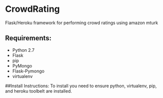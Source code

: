 # CrowdRating
Flask/Heroku framework for performing crowd ratings using amazon mturk

## Requirements:
* Python 2.7
* Flask
* pip
* PyMongo
* Flask-Pymongo
* virtualenv


##Install Instructions:
To install you need to ensure python, virtualenv, pip, and heroku
toolbelt are installed.
